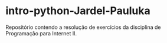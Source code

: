 # intro-python-Jardel-Pauluka
Repositório contendo a resolução de exercícios da disciplina de Programação para Internet II.

